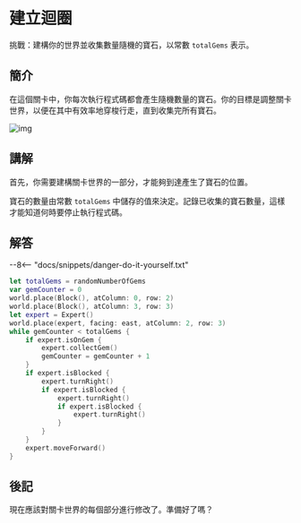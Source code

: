 # 建立迴圈

挑戰：建構你的世界並收集數量隨機的寶石，以常數 `totalGems` 表示。

## 簡介

在這個關卡中，你每次執行程式碼都會產生隨機數量的寶石。你的目標是調整關卡世界，以便在其中有效率地穿梭行走，直到收集完所有寶石。

![img](https://imagedelivery.net/cdkaXPuFls5qlrh3GM4hfA/ae7a952f-38a3-4d0e-9802-59846545b600/public)

## 講解

首先，你需要建構關卡世界的一部分，才能夠到達產生了寶石的位置。

寶石的數量由常數 `totalGems` 中儲存的值來決定。記錄已收集的寶石數量，這樣才能知道何時要停止執行程式碼。

## 解答

--8<-- "docs/snippets/danger-do-it-yourself.txt"

```swift linenums="1"
let totalGems = randomNumberOfGems
var gemCounter = 0
world.place(Block(), atColumn: 0, row: 2)
world.place(Block(), atColumn: 3, row: 3)
let expert = Expert()
world.place(expert, facing: east, atColumn: 2, row: 3)
while gemCounter < totalGems {
    if expert.isOnGem {
        expert.collectGem()
        gemCounter = gemCounter + 1
    }
    if expert.isBlocked {
        expert.turnRight()
        if expert.isBlocked {
            expert.turnRight()
            if expert.isBlocked {
                expert.turnRight()
            }
        }
    }
    expert.moveForward()
}
```

## 後記

現在應該對關卡世界的每個部分進行修改了。準備好了嗎？
